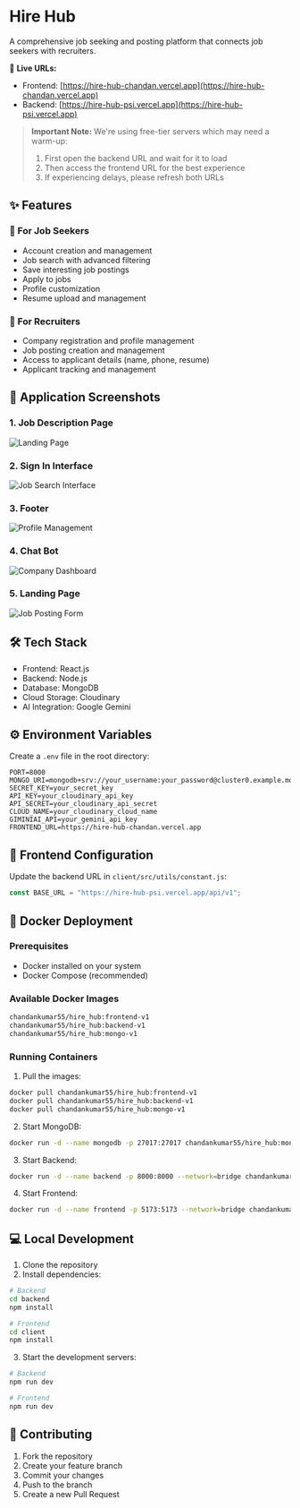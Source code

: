 # Hire Hub

A comprehensive job seeking and posting platform that connects job seekers with recruiters.

🔗 **Live URLs:**
- Frontend: [https://hire-hub-chandan.vercel.app](https://hire-hub-chandan.vercel.app)
- Backend: [https://hire-hub-psi.vercel.app](https://hire-hub-psi.vercel.app)

> **Important Note:** We're using free-tier servers which may need a warm-up:
> 1. First open the backend URL and wait for it to load
> 2. Then access the frontend URL for the best experience
> 3. If experiencing delays, please refresh both URLs

## ✨ Features

### 👤 For Job Seekers
- Account creation and management
- Job search with advanced filtering
- Save interesting job postings
- Apply to jobs
- Profile customization
- Resume upload and management

### 💼 For Recruiters
- Company registration and profile management
- Job posting creation and management
- Access to applicant details (name, phone, resume)
- Applicant tracking and management

## 📸 Application Screenshots

### 1. Job Description Page
![Landing Page](./images/1.png)

### 2. Sign In Interface
![Job Search Interface](./images/2.png)

### 3. Footer
![Profile Management](./images/3.png)

### 4. Chat Bot
![Company Dashboard](./images/4.png)

### 5. Landing Page
![Job Posting Form](./images/5.png)

## 🛠️ Tech Stack

- Frontend: React.js
- Backend: Node.js
- Database: MongoDB
- Cloud Storage: Cloudinary
- AI Integration: Google Gemini

## ⚙️ Environment Variables

Create a `.env` file in the root directory:

```env
PORT=8000
MONGO_URI=mongodb+srv://your_username:your_password@cluster0.example.mongodb.net/
SECRET_KEY=your_secret_key
API_KEY=your_cloudinary_api_key
API_SECRET=your_cloudinary_api_secret
CLOUD_NAME=your_cloudinary_cloud_name
GIMINIAI_API=your_gemini_api_key
FRONTEND_URL=https://hire-hub-chandan.vercel.app
```

## 🔧 Frontend Configuration

Update the backend URL in `client/src/utils/constant.js`:

```javascript
const BASE_URL = "https://hire-hub-psi.vercel.app/api/v1";
```

## 🐳 Docker Deployment

### Prerequisites
- Docker installed on your system
- Docker Compose (recommended)

### Available Docker Images
```bash
chandankumar55/hire_hub:frontend-v1
chandankumar55/hire_hub:backend-v1
chandankumar55/hire_hub:mongo-v1
```

### Running Containers

1. Pull the images:
```bash
docker pull chandankumar55/hire_hub:frontend-v1
docker pull chandankumar55/hire_hub:backend-v1
docker pull chandankumar55/hire_hub:mongo-v1
```

2. Start MongoDB:
```bash
docker run -d --name mongodb -p 27017:27017 chandankumar55/hire_hub:mongo-v1
```

3. Start Backend:
```bash
docker run -d --name backend -p 8000:8000 --network=bridge chandankumar55/hire_hub:backend-v1
```

4. Start Frontend:
```bash
docker run -d --name frontend -p 5173:5173 --network=bridge chandankumar55/hire_hub:frontend-v1
```

## 💻 Local Development

1. Clone the repository
2. Install dependencies:
```bash
# Backend
cd backend
npm install

# Frontend
cd client
npm install
```

3. Start the development servers:
```bash
# Backend
npm run dev

# Frontend
npm run dev
```

## 🤝 Contributing

1. Fork the repository
2. Create your feature branch
3. Commit your changes
4. Push to the branch
5. Create a new Pull Request

